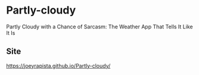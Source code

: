 # Partly-cloudy
Partly Cloudy with a Chance of Sarcasm: The Weather App That Tells It Like It Is

## Site
https://joeyrapista.github.io/Partly-cloudy/
